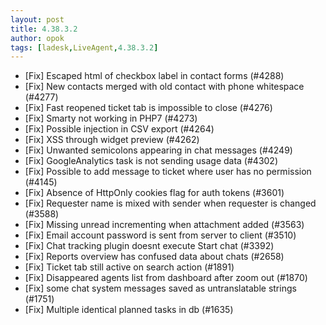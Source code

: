 ```yaml
---
layout: post
title: 4.38.3.2
author: opok
tags: [ladesk,LiveAgent,4.38.3.2]
---
```


- [Fix] Escaped html of checkbox label in contact forms (#4288)
- [Fix] New contacts merged with old contact with phone whitespace (#4277)
- [Fix] Fast reopened ticket tab is impossible to close (#4276)
- [Fix] Smarty not working in PHP7 (#4273)
- [Fix] Possible injection in CSV export (#4264)
- [Fix] XSS through widget preview (#4262)
- [Fix] Unwanted semicolons appearing in chat messages (#4249)
- [Fix] GoogleAnalytics task is not sending usage data (#4302)
- [Fix] Possible to add message to ticket where user has no permission (#4145)
- [Fix] Absence of HttpOnly cookies flag for auth tokens (#3601)
- [Fix] Requester name is mixed with sender when requester is changed (#3588)
- [Fix] Missing unread incrementing when attachment added (#3563)
- [Fix] Email account password is sent from server to client (#3510)
- [Fix] Chat tracking plugin doesnt execute Start chat (#3392)
- [Fix] Reports overview has confused data about chats (#2658)
- [Fix] Ticket tab still active on search action (#1891)
- [Fix] Disappeared agents list from dashboard after zoom out (#1870)
- [Fix] some chat system messages saved as untranslatable strings (#1751)
- [Fix] Multiple identical planned tasks in db (#1635)
